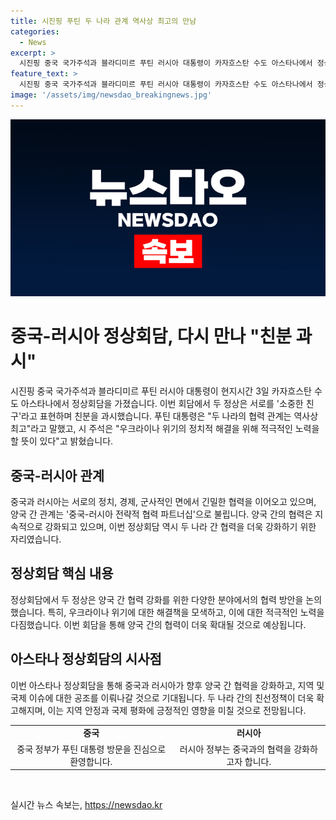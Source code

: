 ```yaml
---
title: 시진핑 푸틴 두 나라 관계 역사상 최고의 만남
categories:
  - News
excerpt: >
  시진핑 중국 국가주석과 블라디미르 푸틴 러시아 대통령이 카자흐스탄 수도 아스타나에서 정상회담을 갖고, 서로를 소중한 친구라고 부르며 친분을 과시했습니다. 푸틴 대통령은 두 나라의 협력 관계는 역사상 최고라고 말했고, 시 주석은 우크라이나 위기의 정치적 해결을 위해 적극적인 노력을 할 뜻이 있다고 전했습니다.
feature_text: >
  시진핑 중국 국가주석과 블라디미르 푸틴 러시아 대통령이 카자흐스탄 수도 아스타나에서 정상회담을 갖고, 서로를 소중한 친구라고 부르며 친분을 과시했습니다. 푸틴 대통령은 두 나라의 협력 관계는 역사상 최고라고 말했고, 시 주석은 우크라이나 위기의 정치적 해결을 위해 적극적인 노력을 할 뜻이 있다고 전했습니다.
image: '/assets/img/newsdao_breakingnews.jpg'
---
```


<p><img src="/assets/img/newsdao_breakingnews.jpg" alt="flaretime 속보" /></p>

<h1 data-ke-size="size26">중국-러시아 정상회담, 다시 만나 "친분 과시"</h1>

<p data-ke-size="size16">시진핑 중국 국가주석과 블라디미르 푸틴 러시아 대통령이 현지시간 3일 카자흐스탄 수도 아스타나에서 정상회담을 가졌습니다. 이번 회담에서 두 정상은 서로를 '소중한 친구'라고 표현하며 친분을 과시했습니다. 푸틴 대통령은 "두 나라의 협력 관계는 역사상 최고"라고 말했고, 시 주석은 "우크라이나 위기의 정치적 해결을 위해 적극적인 노력을 할 뜻이 있다"고 밝혔습니다.</p>

<h2 data-ke-size="size26">중국-러시아 관계</h2>

<p data-ke-size="size16">중국과 러시아는 서로의 정치, 경제, 군사적인 면에서 긴밀한 협력을 이어오고 있으며, 양국 간 관계는 '중국-러시아 전략적 협력 파트너십'으로 불립니다. 양국 간의 협력은 지속적으로 강화되고 있으며, 이번 정상회담 역시 두 나라 간 협력을 더욱 강화하기 위한 자리였습니다.</p>

<h2 data-ke-size="size26">정상회담 핵심 내용</h2>

<p data-ke-size="size16">정상회담에서 두 정상은 양국 간 협력 강화를 위한 다양한 분야에서의 협력 방안을 논의했습니다. 특히, 우크라이나 위기에 대한 해결책을 모색하고, 이에 대한 적극적인 노력을 다짐했습니다. 이번 회담을 통해 양국 간의 협력이 더욱 확대될 것으로 예상됩니다.</p>

<h2 data-ke-size="size26">아스타나 정상회담의 시사점</h2>

<p data-ke-size="size16">이번 아스타나 정상회담을 통해 중국과 러시아가 향후 양국 간 협력을 강화하고, 지역 및 국제 이슈에 대한 공조를 이뤄나갈 것으로 기대됩니다. 두 나라 간의 친선정책이 더욱 확고해지며, 이는 지역 안정과 국제 평화에 긍정적인 영향을 미칠 것으로 전망됩니다.</p>

<table>
    <tr>
        <td style="text-align: center; height: 17px;"><b>중국</b></td>
        <td style="text-align: center; height: 17px;"><b>러시아</b></td>
    </tr>
    <tr>
        <td style="text-align: center; height: 17px;">중국 정부가 푸틴 대통령 방문을 진심으로 환영합니다.</td>
        <td style="text-align: center; height: 17px;">러시아 정부는 중국과의 협력을 강화하고자 합니다.</td>
    </tr>
</table>

<p data-ke-size="size16">&nbsp;</p>
실시간 뉴스 속보는, <a href="https://newsdao.kr" rel="dofollow">https://newsdao.kr</a>


